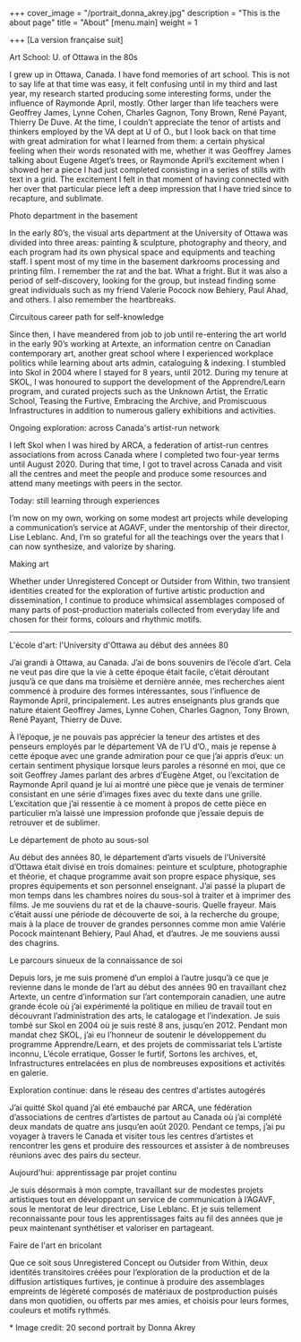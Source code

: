 +++
cover_image = "/portrait_donna_akrey.jpg"
description = "This is the about page"
title = "About"
[menu.main]
weight = 1

+++
\[La version française suit\]

Art School: U. of Ottawa in the 80s

I grew up in Ottawa, Canada. I have fond memories of art school. This is not to say life at that time was easy, it felt confusing until in my third and last year, my research started producing some interesting forms, under the influence of Raymonde April, mostly. Other larger than life teachers were Geoffrey James, Lynne Cohen, Charles Gagnon, Tony Brown, René Payant, Thierry De Duve. At the time, I couldn’t appreciate the tenor of artists and thinkers employed by the VA dept at U of O., but I look back on that time with great admiration for what I learned from them: a certain physical feeling when their words resonated with me, whether it was Geoffrey James talking about Eugene Atget’s trees, or Raymonde April’s excitement when I showed her a piece I had just completed consisting in a series of stills with text in a grid. The excitement I felt in that moment of having connected with her over that particular piece left a deep impression that I have tried since to recapture, and sublimate.

Photo department in the basement

In the early 80’s, the visual arts department at the University of Ottawa was divided into three areas: painting & sculpture, photography and theory, and each program had its own physical space and equipments and teaching staff. I spent most of my time in the basement darkrooms processing and printing film. I remember the rat and the bat. What a fright. But it was also a period of self-discovery, looking for the group, but instead finding some great individuals such as my friend Valerie Pocock now Behiery, Paul Ahad, and others. I also remember the heartbreaks.

Circuitous career path for self-knowledge

Since then, I have meandered from job to job until re-entering the art world in the early 90’s working at Artexte, an information centre on Canadian contemporary art, another great school where I experienced workplace politics while learning about arts admin, cataloguing & indexing. I stumbled into Skol in 2004 where I stayed for 8 years, until 2012. During my tenure at SKOL, I was honoured to support the development of the Apprendre/Learn program, and curated projects such as the Unknown Artist, the Erratic School, Teasing the Furtive, Embracing the Archive, and Promiscuous Infrastructures in addition to numerous gallery exhibitions and activities.

Ongoing exploration: across Canada's artist-run network

I left Skol when I was hired by ARCA, a federation of artist-run centres associations from across Canada where I completed two four-year terms until August 2020. During that time, I got to travel across Canada and visit all the centres and meet the people and produce some resources and attend many meetings with peers in the sector.

Today: still learning through experiences

I’m now on my own, working on some modest art projects while developing a communication’s service at AGAVF, under the mentorship of their director, Lise Leblanc. And, I’m so grateful for all the teachings over the years that I can now synthesize, and valorize by sharing.

Making art

Whether under Unregistered Concept or Outsider from Within, two transient identities created for the exploration of furtive artistic production and dissemination, I continue to produce whimsical assemblages composed of many parts of post-production materials collected from everyday life and chosen for their forms, colours and rhythmic motifs.

***

L'école d'art: l'University d'Ottawa au début des années 80

J’ai grandi à Ottawa, au Canada. J’ai de bons souvenirs de l’école d’art. Cela ne veut pas dire que la vie à cette époque était facile, c’était déroutant jusqu’à ce que dans ma troisième et dernière année, mes recherches aient commencé à produire des formes intéressantes, sous l’influence de Raymonde April, principalement. Les autres enseignants plus grands que nature étaient Geoffrey James, Lynne Cohen, Charles Gagnon, Tony Brown, René Payant, Thierry de Duve.

À l’époque, je ne pouvais pas apprécier la teneur des artistes et des penseurs employés par le département VA de l’U d’O., mais je repense à cette époque avec une grande admiration pour ce que j’ai appris d’eux: un certain sentiment physique lorsque leurs paroles a résonné en moi, que ce soit Geoffrey James parlant des arbres d’Eugène Atget, ou l’excitation de Raymonde April quand je lui ai montré une pièce que je venais de terminer consistant en une série d’images fixes avec du texte dans une grille. L’excitation que j’ai ressentie à ce moment à propos de cette pièce en particulier m’a laissé une impression profonde que j’essaie depuis de retrouver et de sublimer.

Le département de photo au sous-sol

Au début des années 80, le département d’arts visuels de l’Université d’Ottawa était divisé en trois domaines: peinture et sculpture, photographie et théorie, et chaque programme avait son propre espace physique, ses propres équipements et son personnel enseignant. J’ai passé la plupart de mon temps dans les chambres noires du sous-sol à traiter et à imprimer des films. Je me souviens du rat et de la chauve-souris. Quelle frayeur. Mais c’était aussi une période de découverte de soi, à la recherche du groupe, mais à la place de trouver de grandes personnes comme mon amie Valérie Pocock maintenant Behiery, Paul Ahad, et d’autres. Je me souviens aussi des chagrins.

Le parcours sinueux de la connaissance de soi

Depuis lors, je me suis promené d’un emploi à l’autre jusqu’à ce que je revienne dans le monde de l’art au début des années 90 en travaillant chez Artexte, un centre d’information sur l’art contemporain canadien, une autre grande école où j’ai expérimenté la politique en milieu de travail tout en découvrant l’administration des arts, le catalogage et l’indexation. Je suis tombé sur Skol en 2004 où je suis resté 8 ans, jusqu’en 2012. Pendant mon mandat chez SKOL, j’ai eu l’honneur de soutenir le développement du programme Apprendre/Learn, et des projets de commissariat tels L’artiste inconnu, L’école erratique, Gosser le furtif, Sortons les archives, et, Infrastructures entrelacées en plus de nombreuses expositions et activités en galerie.

Exploration continue: dans le réseau des centres d'artistes autogérés

J’ai quitté Skol quand j’ai été embauché par ARCA, une fédération d’associations de centres d’artistes de partout au Canada où j’ai complété deux mandats de quatre ans jusqu’en août 2020. Pendant ce temps, j’ai pu voyager à travers le Canada et visiter tous les centres d’artistes et rencontrer les gens et produire des ressources et assister à de nombreuses réunions avec des pairs du secteur.

Aujourd'hui: apprentissage par projet continu

Je suis désormais à mon compte, travaillant sur de modestes projets artistiques tout en développant un service de communication à l’AGAVF, sous le mentorat de leur directrice, Lise Leblanc. Et je suis tellement reconnaissante pour tous les apprentissages faits au fil des années que je peux maintenant synthétiser et valoriser en partageant.

Faire de l'art en bricolant

Que ce soit sous Unregistered Concept ou Outsider from Within, deux identités transitoires créées pour l’exploration de la production et de la diffusion artistiques furtives, je continue à produire des assemblages empreints de légèreté composés de matériaux de postproduction puisés dans mon quotidien, ou offerts par mes amies, et choisis pour leurs formes, couleurs et motifs rythmés.

\* Image credit: 20 second portrait by Donna Akrey